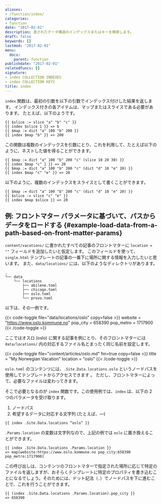 ```yaml
---
aliases:
- /function/index/
categories:
- function
date: "2017-02-01"
description: 渡されたデータ構造のインデックスまたはキーを検索します。
draft: false
keywords: []
lastmod: "2017-02-01"
menu:
  docs:
    parent: function
publishdate: "2017-02-01"
relatedfuncs: []
signature:
- index COLLECTION INDEXES
- index COLLECTION KEYS
title: index
---
```


`index` 関数は、最初の引数を以下の引数でインデックス付けした結果を返します。 インデックス付きの各アイテムは、マップまたはスライスである必要があります。 たとえば、以下のようです。

```go-text-template
{{ $slice := slice "a" "b" "c" }}
{{ index $slice 1 }} => b
{{ $map := dict "a" 100 "b" 200 }}
{{ index $map "b" }} => 200
```

この関数は複数のインデックスを引数にとり、これを利用して、たとえば以下のように、ネストした値を得ることができます。

```go-text-template
{{ $map := dict "a" 100 "b" 200 "c" (slice 10 20 30) }}
{{ index $map "c" 1 }} => 20
{{ $map := dict "a" 100 "b" 200 "c" (dict "d" 10 "e" 20) }}
{{ index $map "c" "e" }} => 20
```

以下のように、複数のインデックスをスライスとして書くことができます。

```go-text-template
{{ $map := dict "a" 100 "b" 200 "c" (dict "d" 10 "e" 20) }}
{{ $slice := slice "c" "e" }}
{{ index $map $slice }} => 20
```

## 例: フロントマター パラメータに基づいて、パスからデータをロードする {#example-load-data-from-a-path-based-on-front-matter-params}

`content/vacations/` に書かれたすべての記事のフロントマターに `location = ""` フィールドを追加したいと仮定します。 このフィールドを使って、 `single.html` テンプレートの記事の一番下に場所に関する情報を入力したいと思います。 また、`data/locations/` には、以下のようなディレクトリがあります。

```
.
└── data
    └── locations
        ├── abilene.toml
        ├── chicago.toml
        ├── oslo.toml
        └── provo.toml
```

以下は、その一例です。

{{< code-toggle file="data/locations/oslo" copy=false >}}
website = "https://www.oslo.kommune.no"
pop_city = 658390
pop_metro = 1717900
{{< /code-toggle >}}

ここではオスロ (oslo) に関する記事を例にとり、そのフロントマターには `data/locations/` 内の対応するファイル名とまったく同じ名前を設定します。

{{< code-toggle file="content/articles/oslo.md" fm=true copy=false >}}
title = "My Norwegian Vacation"
location = "oslo"
{{< /code-toggle >}}

`oslo.toml` のコンテンツには、`.Site.Data.locations.oslo` というノードパスを使用してテンプレートからアクセスできます 。 ただし、フロントマターによって、必要なファイルは変わってきます。

そこで必要となるのが `index` 関数です。この使用例では、`index` は、以下の 2 つのパラメータを受け取ります。

1. ノードパス
2. 希望するデータに対応する文字列 (たとえば、&mdash;)

```go-html-template
{{ index .Site.Data.locations “oslo” }}
```

`.Params.location` の変数は文字列なので、上記の例では `oslo` に置き換えることができます。

```go-html-template
{{ index .Site.Data.locations .Params.location }}
=> map[website:https://www.oslo.kommune.no pop_city:658390 pop_metro:1717900]
```

この呼び出しは、コンテンツのフロントマターで指定された場所に応じて特定のファイルを返しますが、おそらくテンプレートに特定のプロパティを書き込むことになるでしょう。そのためには、ドット記法（`.`）でノードパスを下に進むことで、これを行うことができます。

```go-html-template
{{ (index .Site.Data.locations .Params.location).pop_city }}
=> 658390
```
